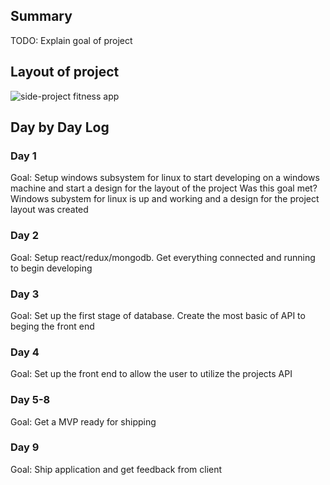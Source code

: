 ## Summary
TODO: Explain goal of project


## Layout of project
![side-project fitness app](https://user-images.githubusercontent.com/40606399/108409886-bd7d5a80-71f4-11eb-9607-87e33079dd68.png)


## Day by Day Log
### Day 1
Goal: Setup windows subsystem for linux to start developing on a windows machine and start a design for the layout of the project
Was this goal met? Windows subystem for linux is up and working and a design for the project layout was created

### Day 2
Goal: Setup react/redux/mongodb. Get everything connected and running to begin developing

### Day 3
Goal: Set up the first stage of database. Create the most basic of API to beging the front end


### Day 4
Goal: Set up the front end to allow the user to utilize the projects API


### Day 5-8
Goal: Get a MVP ready for shipping

### Day 9
Goal: Ship application and get feedback from client
